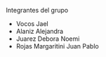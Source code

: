 Integrantes del grupo
- Vocos Jael
- Alaniz Alejandra
- Juarez Debora Noemi
- Rojas Margaritini Juan Pablo
